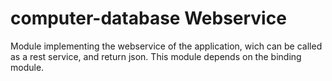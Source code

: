 # computer-database Webservice

Module implementing the webservice of the application, wich can be called as a rest service, and return json.
This module depends on the binding module.